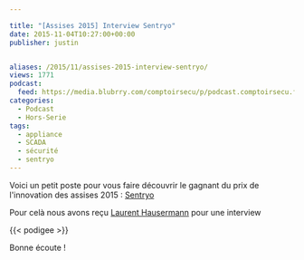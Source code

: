 ```yaml
---

title: "[Assises 2015] Interview Sentryo"
date: 2015-11-04T10:27:00+00:00
publisher: justin


aliases: /2015/11/assises-2015-interview-sentryo/
views: 1771
podcast:
  feed: https://media.blubrry.com/comptoirsecu/p/podcast.comptoirsecu.fr/CSEC.INTERVIEWS_ASSISES.2015.LAURENT_HAUSERMANN.mp3
categories:
  - Podcast
  - Hors-Serie
tags:
  - appliance
  - SCADA
  - sécurité
  - sentryo
---
```


Voici un petit poste pour vous faire découvrir le gagnant du prix de l'innovation des assises 2015 : [Sentryo](http://www.sentryo.net/fr/)

Pour celà nous avons reçu [Laurent Hausermann](https://twitter.com/lhausermann) pour une interview

{{< podigee >}}

Bonne écoute !
